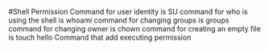 #Shell Permission
Command for user identity is SU
command for who is using the shell is whoami
command for changing groups is groups
command for changing owner is chown
command for creating an empty file is touch hello
Command that add executing permission
